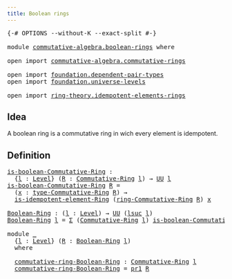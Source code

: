 ```yaml
---
title: Boolean rings
---
```


<pre class="Agda"><a id="39" class="Symbol">{-#</a> <a id="43" class="Keyword">OPTIONS</a> <a id="51" class="Pragma">--without-K</a> <a id="63" class="Pragma">--exact-split</a> <a id="77" class="Symbol">#-}</a>

<a id="82" class="Keyword">module</a> <a id="89" href="commutative-algebra.boolean-rings.html" class="Module">commutative-algebra.boolean-rings</a> <a id="123" class="Keyword">where</a>

<a id="130" class="Keyword">open</a> <a id="135" class="Keyword">import</a> <a id="142" href="commutative-algebra.commutative-rings.html" class="Module">commutative-algebra.commutative-rings</a>

<a id="181" class="Keyword">open</a> <a id="186" class="Keyword">import</a> <a id="193" href="foundation.dependent-pair-types.html" class="Module">foundation.dependent-pair-types</a>
<a id="225" class="Keyword">open</a> <a id="230" class="Keyword">import</a> <a id="237" href="foundation.universe-levels.html" class="Module">foundation.universe-levels</a>

<a id="265" class="Keyword">open</a> <a id="270" class="Keyword">import</a> <a id="277" href="ring-theory.idempotent-elements-rings.html" class="Module">ring-theory.idempotent-elements-rings</a>
</pre>
## Idea

A boolean ring is a commutative ring in wich every element is idempotent.

## Definition

<pre class="Agda"><a id="is-boolean-Commutative-Ring"></a><a id="427" href="commutative-algebra.boolean-rings.html#427" class="Function">is-boolean-Commutative-Ring</a> <a id="455" class="Symbol">:</a>
  <a id="459" class="Symbol">{</a><a id="460" href="commutative-algebra.boolean-rings.html#460" class="Bound">l</a> <a id="462" class="Symbol">:</a> <a id="464" href="Agda.Primitive.html#597" class="Postulate">Level</a><a id="469" class="Symbol">}</a> <a id="471" class="Symbol">(</a><a id="472" href="commutative-algebra.boolean-rings.html#472" class="Bound">R</a> <a id="474" class="Symbol">:</a> <a id="476" href="commutative-algebra.commutative-rings.html#1514" class="Function">Commutative-Ring</a> <a id="493" href="commutative-algebra.boolean-rings.html#460" class="Bound">l</a><a id="494" class="Symbol">)</a> <a id="496" class="Symbol">→</a> <a id="498" href="foundation-core.universe-levels.html#235" class="Primitive">UU</a> <a id="501" href="commutative-algebra.boolean-rings.html#460" class="Bound">l</a>
<a id="503" href="commutative-algebra.boolean-rings.html#427" class="Function">is-boolean-Commutative-Ring</a> <a id="531" href="commutative-algebra.boolean-rings.html#531" class="Bound">R</a> <a id="533" class="Symbol">=</a>
  <a id="537" class="Symbol">(</a><a id="538" href="commutative-algebra.boolean-rings.html#538" class="Bound">x</a> <a id="540" class="Symbol">:</a> <a id="542" href="commutative-algebra.commutative-rings.html#1833" class="Function">type-Commutative-Ring</a> <a id="564" href="commutative-algebra.boolean-rings.html#531" class="Bound">R</a><a id="565" class="Symbol">)</a> <a id="567" class="Symbol">→</a>
  <a id="571" href="ring-theory.idempotent-elements-rings.html#613" class="Function">is-idempotent-element-Ring</a> <a id="598" class="Symbol">(</a><a id="599" href="commutative-algebra.commutative-rings.html#1676" class="Function">ring-Commutative-Ring</a> <a id="621" href="commutative-algebra.boolean-rings.html#531" class="Bound">R</a><a id="622" class="Symbol">)</a> <a id="624" href="commutative-algebra.boolean-rings.html#538" class="Bound">x</a>

<a id="Boolean-Ring"></a><a id="627" href="commutative-algebra.boolean-rings.html#627" class="Function">Boolean-Ring</a> <a id="640" class="Symbol">:</a> <a id="642" class="Symbol">(</a><a id="643" href="commutative-algebra.boolean-rings.html#643" class="Bound">l</a> <a id="645" class="Symbol">:</a> <a id="647" href="Agda.Primitive.html#597" class="Postulate">Level</a><a id="652" class="Symbol">)</a> <a id="654" class="Symbol">→</a> <a id="656" href="foundation-core.universe-levels.html#235" class="Primitive">UU</a> <a id="659" class="Symbol">(</a><a id="660" href="Agda.Primitive.html#780" class="Primitive">lsuc</a> <a id="665" href="commutative-algebra.boolean-rings.html#643" class="Bound">l</a><a id="666" class="Symbol">)</a>
<a id="668" href="commutative-algebra.boolean-rings.html#627" class="Function">Boolean-Ring</a> <a id="681" href="commutative-algebra.boolean-rings.html#681" class="Bound">l</a> <a id="683" class="Symbol">=</a> <a id="685" href="foundation-core.dependent-pair-types.html#515" class="Record">Σ</a> <a id="687" class="Symbol">(</a><a id="688" href="commutative-algebra.commutative-rings.html#1514" class="Function">Commutative-Ring</a> <a id="705" href="commutative-algebra.boolean-rings.html#681" class="Bound">l</a><a id="706" class="Symbol">)</a> <a id="708" href="commutative-algebra.boolean-rings.html#427" class="Function">is-boolean-Commutative-Ring</a>

<a id="737" class="Keyword">module</a> <a id="744" href="commutative-algebra.boolean-rings.html#744" class="Module">_</a>
  <a id="748" class="Symbol">{</a><a id="749" href="commutative-algebra.boolean-rings.html#749" class="Bound">l</a> <a id="751" class="Symbol">:</a> <a id="753" href="Agda.Primitive.html#597" class="Postulate">Level</a><a id="758" class="Symbol">}</a> <a id="760" class="Symbol">(</a><a id="761" href="commutative-algebra.boolean-rings.html#761" class="Bound">R</a> <a id="763" class="Symbol">:</a> <a id="765" href="commutative-algebra.boolean-rings.html#627" class="Function">Boolean-Ring</a> <a id="778" href="commutative-algebra.boolean-rings.html#749" class="Bound">l</a><a id="779" class="Symbol">)</a>
  <a id="783" class="Keyword">where</a>

  <a id="792" href="commutative-algebra.boolean-rings.html#792" class="Function">commutative-ring-Boolean-Ring</a> <a id="822" class="Symbol">:</a> <a id="824" href="commutative-algebra.commutative-rings.html#1514" class="Function">Commutative-Ring</a> <a id="841" href="commutative-algebra.boolean-rings.html#749" class="Bound">l</a>
  <a id="845" href="commutative-algebra.boolean-rings.html#792" class="Function">commutative-ring-Boolean-Ring</a> <a id="875" class="Symbol">=</a> <a id="877" href="foundation-core.dependent-pair-types.html#605" class="Field">pr1</a> <a id="881" href="commutative-algebra.boolean-rings.html#761" class="Bound">R</a>
</pre>